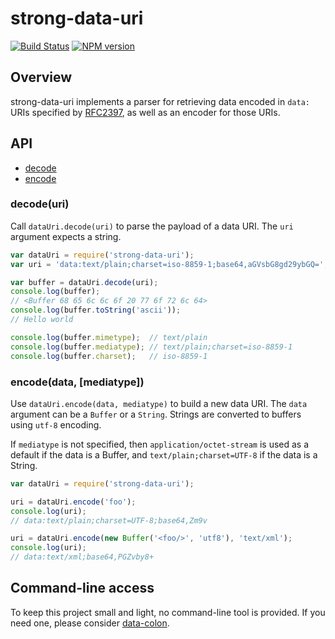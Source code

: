 # strong-data-uri

[![Build Status](https://travis-ci.org/strongloop/strong-data-uri.png?branch=master)](https://travis-ci.org/strongloop/strong-data-uri)
[![NPM version](https://badge.fury.io/js/strong-data-uri.png)](http://badge.fury.io/js/strong-data-uri)

## Overview
strong-data-uri implements a parser for retrieving data encoded
in `data:` URIs specified by [RFC2397](http://www.ietf.org/rfc/rfc2397.txt),
as well as an encoder for those URIs.

## API

 - [decode](#decodeuri)
 - [encode](#encodedata-mediatype)

### decode(uri)

Call `dataUri.decode(uri)` to parse the payload of a data URI. The `uri`
argument expects a string.

```js
var dataUri = require('strong-data-uri');
var uri = 'data:text/plain;charset=iso-8859-1;base64,aGVsbG8gd29ybGQ=';

var buffer = dataUri.decode(uri);
console.log(buffer);
// <Buffer 68 65 6c 6c 6f 20 77 6f 72 6c 64>
console.log(buffer.toString('ascii'));
// Hello world

console.log(buffer.mimetype);  // text/plain
console.log(buffer.mediatype); // text/plain;charset=iso-8859-1
console.log(buffer.charset);   // iso-8859-1
```

### encode(data, [mediatype])

Use `dataUri.encode(data, mediatype)` to build a new data URI. The `data`
argument can be a `Buffer` or a `String`. Strings are converted to buffers
using `utf-8` encoding.

If `mediatype` is not specified, then `application/octet-stream` is used
as a default if the data is a Buffer, and `text/plain;charset=UTF-8` if
the data is a String.

```js
var dataUri = require('strong-data-uri');

uri = dataUri.encode('foo');
console.log(uri);
// data:text/plain;charset=UTF-8;base64,Zm9v

uri = dataUri.encode(new Buffer('<foo/>', 'utf8'), 'text/xml');
console.log(uri);
// data:text/xml;base64,PGZvby8+
```

## Command-line access

To keep this project small and light, no command-line tool is provided.  If you
need one, please consider [data-colon](https://github.com/hildjj/data-colon).
